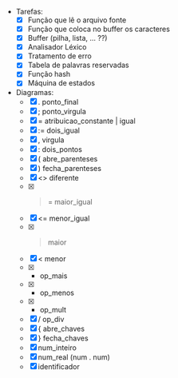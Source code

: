 - Tarefas:
	- [x] Função que lê o arquivo fonte
	- [x] Função que coloca no buffer os caracteres
	- [x] Buffer (pilha, lista, ... ??)
	- [x] Analisador Léxico
	- [x] Tratamento de erro
	- [x] Tabela de palavras reservadas
	- [x] Função hash
	- [x] Máquina de estados

- Diagramas:
	- [x] . ponto_final
	- [x] ; ponto_virgula
	- [x] = atribuicao_constante | igual
	- [x] := dois_igual
	- [x] , virgula
	- [x] : dois_pontos
	- [x] ( abre_parenteses
	- [x] ) fecha_parenteses
	- [x] <> diferente
	- [x] >= maior_igual
	- [x] <= menor_igual
	- [x] > maior
	- [x] < menor
	- [x] + op_mais
	- [x] - op_menos
	- [x] * op_mult
	- [x] / op_div
	- [x] { abre_chaves
	- [x] } fecha_chaves
	- [x] num_inteiro
	- [x] num_real (num . num)
	- [x] identificador
